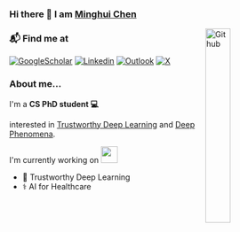 ### Hi there 👋 I am [Minghui Chen](https://chenminghui.com)

<!-- <img width="43%" align="right" alt="Github" src="https://pbs.twimg.com/media/FoXIi1PX0AACO21?format=jpg&name=small" /> -->

<img width="30%" align="right" alt="Github" src="https://pbs.twimg.com/media/F-Q0BGtWsAAZ0lD?format=jpg&name=small" />

<!-- <img width="43%" align="right" alt="Github" src="https://pbs.twimg.com/media/FztrSftWwAM6BWd?format=png&name=small" /> -->

<!-- <img width="43%" align="right" alt="Github" src="https://pbs.twimg.com/media/GAsIH_BXwAARPvg?format=jpg&name=small" /> -->


### 📬 Find me at

<!-- [![Github](https://img.shields.io/badge/-Github-000?style=flat&logo=Github&logoColor=white)](https://github.com/MinghuiChen43) -->
[![GoogleScholar](https://img.shields.io/badge/-GoogleScholar-c14438?style=flat&logo=GoogleScholar&logoColor=white)](https://scholar.google.com/citations?user=aDKyh4cAAAAJ&hl=zh-CN&authuser=2)
[![Linkedin](https://img.shields.io/badge/-LinkedIn-Green?style=flat&logo=Linkedin&logoColor=white)](https://www.linkedin.com/in/minghui-chen-75a046210/)
[![Outlook](https://img.shields.io/badge/-Outlook-0078D4?style=flat&logo=Microsoft-Outlook&logoColor=white)](mailto:ming_hui.chen@outlook.com)
[![X](https://img.shields.io/badge/-Twitter-000?style=flat&logo=X&logoColor=white)](https://twitter.com/chenmh43)


### About me... 
I'm a **CS PhD student 💻**
<!-- I'm an **AI researcher 🎓 💻**  -->

interested in [Trustworthy Deep Learning](https://github.com/MinghuiChen43/awesome-trustworthy-deep-learning) and [Deep Phenomena](https://github.com/MinghuiChen43/awesome-deep-phenomena). 

I'm currently working on <img src="https://media.giphy.com/media/WUlplcMpOCEmTGBtBW/giphy.gif" width="30">
  - 🧠 Trustworthy Deep Learning
  - ⚕️ AI for Healthcare
  <!-- - 🔗 Blockchain -->
